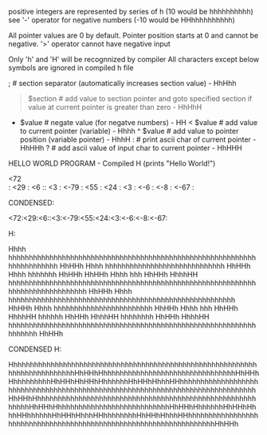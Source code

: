 positive integers are represented by series of h (10 would be hhhhhhhhhh)
see '-' operator for negative numbers (-10 would be HHhhhhhhhhhh)

All pointer values are 0 by default. Pointer position starts at 0 and cannot be negative. '>' operator cannot have negative input

Only 'h' and 'H' will be recognnized by compiler
All characters except below symbols are ignored in compiled h file

;  # section separator (automatically increases section value) - HhHhh
> $section  # add value to section pointer and goto specified section if value at current pointer is greater than zero - HhHhH
- $value  # negate value (for negatve numbers) - HH
< $value  # add value to current pointer (variable) - Hhhh
^ $value  # add value to pointer position (variable pointer) - HhhH
:  # print ascii char of current pointer - HhHHh
?  # add ascii value of input char to current pointer - HhHHH

HELLO WORLD PROGRAM - Compiled H (prints "Hello World!")

<72  
:
<29
:
<6
::
<3
:
<-79
:
<55
:
<24
:
<3
:
<-6
:
<-8
:
<-67
:

CONDENSED:

<72:<29:<6::<3:<-79:<55:<24:<3:<-6:<-8:<-67:

H:

Hhhh hhhhhhhhhhhhhhhhhhhhhhhhhhhhhhhhhhhhhhhhhhhhhhhhhhhhhhhhhhhhhhhhhhhhhhhh
HhHHh
Hhhh hhhhhhhhhhhhhhhhhhhhhhhhhhhhh
HhHHh
Hhhh hhhhhhh
HhHHh
HhHHh
Hhhh hhh
HhHHh
HhhhHH hhhhhhhhhhhhhhhhhhhhhhhhhhhhhhhhhhhhhhhhhhhhhhhhhhhhhhhhhhhhhhhhhhhhhhhhhhhhhhh
HhHHh
Hhhh hhhhhhhhhhhhhhhhhhhhhhhhhhhhhhhhhhhhhhhhhhhhhhhhhhhhhhh
HhHHh
Hhhh hhhhhhhhhhhhhhhhhhhhhhhh
HhHHh
Hhhh hhh
HhHHh
HhhhHH hhhhhh
HhHHh
HhhhHH hhhhhhhh
HhHHh
HhhhHH hhhhhhhhhhhhhhhhhhhhhhhhhhhhhhhhhhhhhhhhhhhhhhhhhhhhhhhhhhhhhhhhhhh
HhHHh

CONDENSED H:

HhhhhhhhhhhhhhhhhhhhhhhhhhhhhhhhhhhhhhhhhhhhhhhhhhhhhhhhhhhhhhhhhhhhhhhhhhhhHhHHhHhhhhhhhhhhhhhhhhhhhhhhhhhhhhhhhhHhHHhHhhhhhhhhhHhHHhHhHHhHhhhhhhHhHHhHhhhHHhhhhhhhhhhhhhhhhhhhhhhhhhhhhhhhhhhhhhhhhhhhhhhhhhhhhhhhhhhhhhhhhhhhhhhhhhhhhhhhHhHHhHhhhhhhhhhhhhhhhhhhhhhhhhhhhhhhhhhhhhhhhhhhhhhhhhhhhhhhhhhhHhHHhHhhhhhhhhhhhhhhhhhhhhhhhhhhhHhHHhHhhhhhhHhHHhHhhhHHhhhhhhHhHHhHhhhHHhhhhhhhhHhHHhHhhhHHhhhhhhhhhhhhhhhhhhhhhhhhhhhhhhhhhhhhhhhhhhhhhhhhhhhhhhhhhhhhhhhhhhhHhHHh
